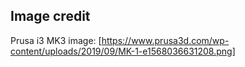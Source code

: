 ## Image credit
Prusa i3 MK3 image: [https://www.prusa3d.com/wp-content/uploads/2019/09/MK-1-e1568036631208.png]